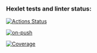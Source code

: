 ### Hexlet tests and linter status:
[![Actions Status](https://github.com/under-tension/go-project-244/actions/workflows/hexlet-check.yml/badge.svg)](https://github.com/under-tension/go-project-244/actions)

[![on-push](https://github.com/under-tension/go-project-244/actions/workflows/on-push.yml/badge.svg)](https://github.com/under-tension/go-project-244/actions/workflows/on-push.yml)

[![Coverage](https://sonarcloud.io/api/project_badges/measure?project=under-tension_go-project-244&metric=coverage)](https://sonarcloud.io/summary/new_code?id=under-tension_go-project-244)
